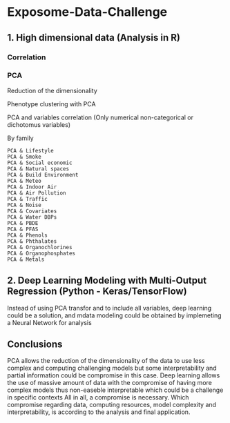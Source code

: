 # Exposome-Data-Challenge


## 1. High dimensional data (Analysis in R)

### Correlation

### PCA

Reduction of the dimensionality

Phenotype clustering with PCA

PCA and variables correlation (Only numerical non-categorical or dichotomus variables)

  By family
  
    PCA & Lifestyle
    PCA & Smoke
    PCA & Social economic
    PCA & Natural spaces
    PCA & Build Environment 
    PCA & Meteo
    PCA & Indoor Air
    PCA & Air Pollution
    PCA & Traffic
    PCA & Noise
    PCA & Covariates
    PCA & Water DBPs
    PCA & PBDE
    PCA & PFAS
    PCA & Phenols
    PCA & Phthalates
    PCA & Organochlorines
    PCA & Organophosphates
    PCA & Metals
 
## 2. Deep Learning Modeling with Multi-Output Regression (Python - Keras/TensorFlow)
Instead of using PCA transfor and to include all variables, deep learning could be a solution, and mdata modeling could be obtained by implemeting a Neural Network for analysis


## Conclusions
PCA allows the reduction of the dimensionality of the data to use less complex and computing challenging models but some interpretability and partial information could be compromise in this case. 
Deep learning allows the use of massive amount of data with the compromise of having more complex models thus non-easeble interpretable which could be a challenge in specific contexts
All in all, a compromise is necessary. Which compromise regarding data, computing resources, model complexity and interpretability, is according to the analysis and final application.
